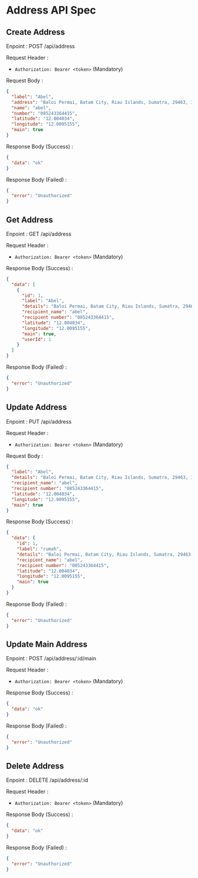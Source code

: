 # Address API Spec

## Create Address

Enpoint : POST /api/address

Request Header :

- `Authorization: Bearer <token>` (Mandatory)

Request Body :

```json
{
  "label": "Abel",
  "address": "Baloi Permai, Batam City, Riau Islands, Sumatra, 29463, Indonesia",
  "name": "abel",
  "number": "085243364415",
  "latitude": "12.004034",
  "longitude": "12.0095155",
  "main": true
}
```

Response Body (Success) :

```json
{
  "data": "ok"
}
```

Response Body (Failed) :

```json
{
  "error": "Unauthorized"
}
```

## Get Address

Enpoint : GET /api/address

Request Header :

- `Authorization: Bearer <token>` (Mandatory)

Response Body (Success) :

```json
{
  "data": [
    {
      "id": 1,
      "label": "Abel",
      "details": "Baloi Permai, Batam City, Riau Islands, Sumatra, 29463, Indonesia",
      "recipient_name": "abel",
      "recipient number": "085243364415",
      "latitude": "12.004034",
      "longitude": "12.0095155",
      "main": true,
      "userId": 1
    }
  ]
}
```

Response Body (Failed) :

```json
{
  "error": "Unauthorized"
}
```

## Update Address

Enpoint : PUT /api/address

Request Header :

- `Authorization: Bearer <token>` (Mandatory)

Request Body :

```json
{
  "label": "Abel",
  "details": "Baloi Permai, Batam City, Riau Islands, Sumatra, 29463, Indonesia",
  "recipient_name": "abel",
  "recipient number": "085243364415",
  "latitude": "12.004034",
  "longitude": "12.0095155",
  "main": true
}
```

Response Body (Success) :

```json
{
  "data": {
    "id": 1,
    "label": "rumah",
    "details": "Baloi Permai, Batam City, Riau Islands, Sumatra, 29463, Indonesia",
    "recipient_name": "abel",
    "recipient number": "085243364415",
    "latitude": "12.004034",
    "longitude": "12.0095155",
    "main": true
  }
}
```

Response Body (Failed) :

```json
{
  "error": "Unauthorized"
}
```

## Update Main Address

Enpoint : POST /api/address/:id/main

Request Header :

- `Authorization: Bearer <token>` (Mandatory)

Response Body (Success) :

```json
{
  "data": "ok"
}
```

Response Body (Failed) :

```json
{
  "error": "Unauthorized"
}
```

## Delete Address

Enpoint : DELETE /api/address/:id

Request Header :

- `Authorization: Bearer <token>` (Mandatory)

Response Body (Success) :

```json
{
  "data": "ok"
}
```

Response Body (Failed) :

```json
{
  "error": "Unauthorized"
}
```
